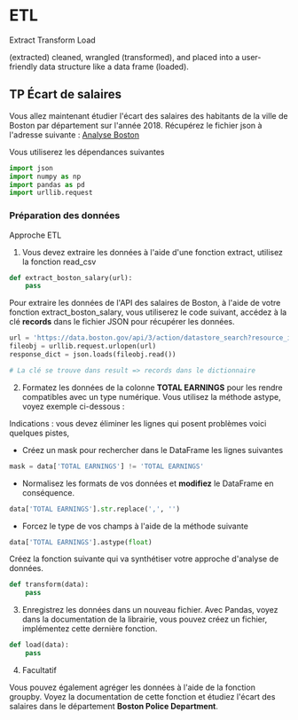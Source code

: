 # ETL

Extract Transform Load 

(extracted) cleaned, wrangled (transformed), and placed into a user-friendly data structure like a data frame (loaded).

## TP &Eacute;cart de salaires

Vous allez maintenant étudier l'écart des salaires des habitants de la ville de Boston par département sur l'année 2018. Récupérez le fichier json à l'adresse suivante :
[Analyse Boston](https://data.boston.gov/api/3/action/datastore_search?resource_id=31358fd1-849a-48e0-8285-e813f6efbdf1)

Vous utiliserez les dépendances suivantes

```python
import json
import numpy as np 
import pandas as pd 
import urllib.request
```

### Préparation des données

Approche ETL

1. Vous devez extraire les données à l'aide d'une fonction extract, utilisez la fonction read_csv

```python
def extract_boston_salary(url):
    pass
```

Pour extraire les données de l'API des salaires de Boston, à l'aide de votre fonction extract_boston_salary, vous utiliserez le code suivant, accédez à la clé **records** dans le fichier JSON pour récupérer les données.

```python
url = 'https://data.boston.gov/api/3/action/datastore_search?resource_id=31358fd1-849a-48e0-8285-e813f6efbdf1'  
fileobj = urllib.request.urlopen(url)
response_dict = json.loads(fileobj.read())

# La clé se trouve dans result => records dans le dictionnaire
```

2. Formatez les données de la colonne **TOTAL EARNINGS** pour les rendre compatibles avec un type numérique. Vous utilisez la méthode astype, voyez exemple ci-dessous :

Indications : vous devez éliminer les lignes qui posent problèmes voici quelques pistes,

- Créez un mask pour rechercher dans le DataFrame les lignes suivantes

```python
mask = data['TOTAL EARNINGS'] != 'TOTAL EARNINGS'
```

- Normalisez les formats de vos données et **modifiez** le DataFrame en conséquence.

```python
data['TOTAL EARNINGS'].str.replace(',', '')
```

- Forcez le type de vos champs à l'aide de la méthode suivante

```python
data['TOTAL EARNINGS'].astype(float)
```

Créez la fonction suivante qui va synthétiser votre approche d'analyse de données.

```python
def transform(data):
    pass
```

3. Enregistrez les données dans un nouveau fichier. Avec Pandas, voyez dans la documentation de la librairie, vous pouvez créez un fichier, implémentez cette dernière fonction.

```python
def load(data):
    pass
```

4. Facultatif

Vous pouvez également agréger les données à l'aide de la fonction groupby. Voyez la documentation de cette fonction et étudiez l'écart des salaires dans le département **Boston Police Department**.